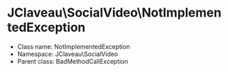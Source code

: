 JClaveau\SocialVideo\NotImplementedException
===============






* Class name: NotImplementedException
* Namespace: JClaveau\SocialVideo
* Parent class: BadMethodCallException








